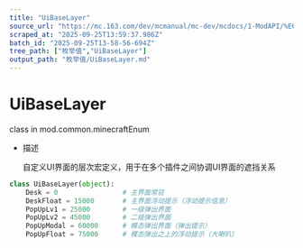 ```yaml
---
title: "UiBaseLayer"
source_url: "https://mc.163.com/dev/mcmanual/mc-dev/mcdocs/1-ModAPI/%E6%9E%9A%E4%B8%BE%E5%80%BC/UiBaseLayer.html"
scraped_at: "2025-09-25T13:59:37.986Z"
batch_id: "2025-09-25T13-58-56-694Z"
tree_path: ["枚举值","UiBaseLayer"]
output_path: "枚举值/UiBaseLayer.md"
---
```


#  UiBaseLayer

class in mod.common.minecraftEnum

*   描述
    
    自定义UI界面的层次宏定义，用于在多个插件之间协调UI界面的遮挡关系
    

```python
class UiBaseLayer(object):
	Desk = 0				# 主界面常驻
	DeskFloat = 15000		# 主界面浮动提示（浮动提示信息）
	PopUpLv1 = 25000		# 一级弹出界面
	PopUpLv2 = 45000		# 二级弹出界面
	PopUpModal = 60000		# 模态弹出界面（弹出提示）
	PopUpFloat = 75000		# 模态弹出之上的浮动提示（大喇叭）


```